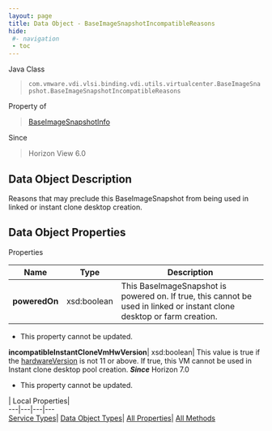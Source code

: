 ```yaml
---
layout: page
title: Data Object - BaseImageSnapshotIncompatibleReasons
hide:
 #- navigation
 - toc
---
```






Java Class  
> `com.vmware.vdi.vlsi.binding.vdi.utils.virtualcenter.BaseImageSnapshot.BaseImageSnapshotIncompatibleReasons`

Property of  
> [BaseImageSnapshotInfo](vdi.utils.virtualcenter.BaseImageSnapshot.BaseImageSnapshotInfo.md#field_detail)

Since  
> Horizon View 6.0


## Data Object Description 

Reasons that may preclude this BaseImageSnapshot from being used in linked or instant clone desktop creation. 

## Data Object Properties

Properties

Name |  Type |  Description   
---|---|---  
**poweredOn**|  xsd:boolean|  This BaseImageSnapshot is powered on. If true, this cannot be used in linked or instant clone desktop or farm creation.   


* This property cannot be updated.

  
**incompatibleInstantCloneVmHwVersion**|  xsd:boolean|  This value is true if the [hardwareVersion](vdi.utils.virtualcenter.BaseImageSnapshot.BaseImageSnapshotInfo.md#hardwareVersion) is not 11 or above. If true, this VM cannot be used in Instant clone desktop pool creation.  **_Since_** Horizon 7.0  


* This property cannot be updated.

  
  
  
 | Local Properties|   
---|---|---|---  
[Service Types](index-mo_types.md)| [Data Object Types](index-do_types.md)| [All Properties](index-properties.md)| [All Methods](index-methods.md)  
  
  
